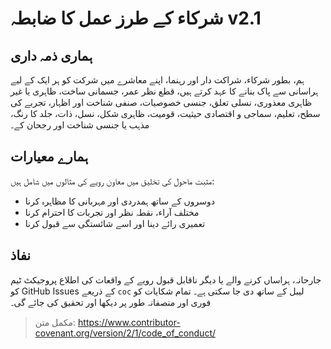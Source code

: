 
# شرکاء کے طرز عمل کا ضابطہ v2.1

## ہماری ذمہ داری
ہم، بطور شرکاء، شراکت دار اور رہنما، اپنے معاشرے میں شرکت کو ہر ایک کے لیے ہراسانی سے پاک بنانے کا عہد کرتے ہیں، قطع نظر عمر، جسمانی ساخت، ظاہری یا غیر ظاہری معذوری، نسلی تعلق، جنسی خصوصیات، صنفی شناخت اور اظہار، تجربے کی سطح، تعلیم، سماجی و اقتصادی حیثیت، قومیت، ظاہری شکل، نسل، ذات، جلد کا رنگ، مذہب یا جنسی شناخت اور رجحان کے۔

## ہمارے معیارات
مثبت ماحول کی تخلیق میں معاون رویے کی مثالوں میں شامل ہیں:
- دوسروں کے ساتھ ہمدردی اور مہربانی کا مظاہرہ کرنا
- مختلف آراء، نقطہ نظر اور تجربات کا احترام کرنا
- تعمیری رائے دینا اور اسے شائستگی سے قبول کرنا

## نفاذ
جارحانہ، ہراساں کرنے والے یا دیگر ناقابل قبول رویے کے واقعات کی اطلاع پروجیکٹ ٹیم کو GitHub Issues کے ذریعے `coc` لیبل کے ساتھ دی جا سکتی ہے۔ تمام شکایات کو فوری اور منصفانہ طور پر دیکھا اور تحقیق کی جائے گی۔

> مکمل متن: https://www.contributor-covenant.org/version/2/1/code_of_conduct/ 
